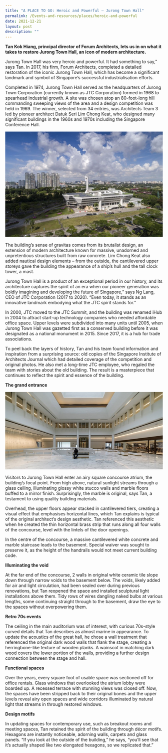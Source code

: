 ```yaml
---
title: "A PLACE TO GO: Heroic and Powerful – Jurong Town Hall"
permalink: /Events-and-resources/places/heroic-and-powerful
date: 2021-12-21
layout: post
description: ""
---
```

**Tan Kok Hiang, principal director of Forum Architects, lets us in on what it takes to restore Jurong Town Hall, an icon of modern architecture.**

Jurong Town Hall was very heroic and powerful. It had something to say,” says Tan. In 2017, his firm, Forum Architects, completed a detailed restoration of the iconic Jurong Town Hall, which has become a significant landmark and symbol of Singapore’s successful industrialisation efforts.

Completed in 1974, Jurong Town Hall served as the headquarters of Jurong Town Corporation (currently known as JTC Corporation) formed in 1968 to spearhead industrial growth. A site was chosen atop an 80-foot-long hill commanding sweeping views of the area and a design competition was held in 1969. The winner, selected from 34 entries, was Architects Team 3 led by pioneer architect Datuk Seri Lim Chong Keat, who designed many significant buildings in the 1960s and 1970s including the Singapore Conference Hall.

![Alt text for image on Isomer site](/images/jurong-town-hall-by-darren-soh/jurongtownhall_5.jpg)

The building’s sense of gravitas comes from its brutalist design, an extension of modern architecture known for massive, unadorned and unpretentious structures built from raw concrete. Lim Chong Keat also added nautical design elements – from the outside, the cantilevered upper storeys gave the building the appearance of a ship’s hull and the tall clock tower, a mast.

Jurong Town Hall is a product of an exceptional period in our history, and its architecture captures the spirit of an era when our pioneer generation was boldly imagining and developing the future of Singapore,” says Ng Lang, CEO of JTC Corporation (2017 to 2020). “Even today, it stands as an innovative landmark embodying what the JTC spirit stands for.”

In 2000, JTC moved to the JTC Summit, and the building was renamed iHub in 2004 to attract start-up technology companies who needed affordable office space. Upper levels were subdivided into many units until 2005, when Jurong Town Hall was gazetted first as a conserved building before it was designated as a national monument in 2015. Since 2017, it is a hub for trade associations.

To peel back the layers of history, Tan and his team found information and inspiration from a surprising source: old copies of the Singapore Institute of Architects Journal which had detailed coverage of the competition and original photos. He also met a long-time JTC employee, who regaled the team with stories about the old building. The result is a masterpiece that continues to reflect the spirit and essence of the building.

**The grand entrance**

![Alt text for image on Isomer site](/images/jurong-town-hall-by-darren-soh/jurongtownhall_3.jpg)

Visitors to Jurong Town Hall enter an airy square concourse atrium, the building’s focal point. From high above, natural sunlight streams through a glass ceiling, illuminating glossy white stucco walls and marble floors buffed to a mirror finish. Surprisingly, the marble is original, says Tan, a testament to using quality building materials.

Overhead, the upper floors appear stacked in cantilevered tiers, creating a visual effect that emphasises horizontal lines, which Tan explains is typical of the original architect’s design aesthetic. Tan referenced this aesthetic when he created the thin horizontal brass strip that runs along all four walls of the concourse, level with the lintels of the door openings.

In the centre of the concourse, a massive cantilevered white concrete and marble staircase leads to the basement. Special waiver was sought to preserve it, as the height of the handrails would not meet current building code.

**Illuminating the void**

At the far end of the concourse, 2 walls in original white ceramic tile slope down through narrow voids to the basement below. The voids, likely added for air and light circulation, had been sealed over during previous renovations, but Tan reopened the space and installed sculptural light installations above them. Tidy rows of wires dangling naked bulbs at various lengths, some continuing straight through to the basement, draw the eye to the spaces without overpowering them.

**Retro 70s events**

The ceiling in the main auditorium was of interest, with curious 70s-style curved details that Tan describes as almost marine in appearance. To update the acoustics of the great hall, he chose a wall treatment that referenced the original dark wood walls that flank the stage, creating a herringbone-like texture of wooden planks. A wainscot in matching dark wood covers the lower portion of the walls, providing a further design connection between the stage and hall.

**Functional spaces**

Over the years, every square foot of usable space was sectioned off for office rentals. Glass windows that overlooked the atrium lobby were boarded up. A recessed terrace with stunning views was closed off. Now, the spaces have been stripped back to their original bones and the upper levels reveal airy open spaces and wide corridors illuminated by natural light that streams in through restored windows.

**Design motifs**

In updating spaces for contemporary use, such as breakout rooms and meeting spaces, Tan retained the spirit of the building through décor motifs. Hexagons are instantly noticeable, adorning walls, carpets and glass panels. “If you look at the outside of the building,” he says, “you’ll see that it’s actually shaped like two elongated hexagons, so we replicated that.”


